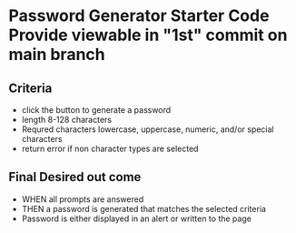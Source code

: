 # Password Generator Starter Code Provide viewable in "1st" commit on main branch

## Criteria
- click the button to generate a password
- length  8-128 characters
- Requred characters  lowercase, uppercase, numeric, and/or special characters
- return error if non character types are selected 

## Final Desired out come 
- WHEN all prompts are answered
- THEN a password is generated that matches the selected criteria
- Password is either displayed in an alert or written to the page

